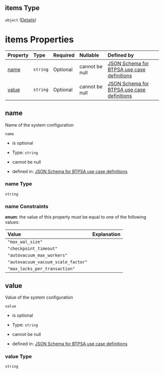 ## items Type

`object` ([Details](btpsa-usecase-properties-services-items-allof-1-then-allof-86-then-allof-1-then-properties-parameters-properties-db_parameters-items.md))

# items Properties

| Property        | Type     | Required | Nullable       | Defined by                                                                                                                                                                                                                                                                                                                                                                                                |
| :-------------- | :------- | :------- | :------------- | :-------------------------------------------------------------------------------------------------------------------------------------------------------------------------------------------------------------------------------------------------------------------------------------------------------------------------------------------------------------------------------------------------------- |
| [name](#name)   | `string` | Optional | cannot be null | [JSON Schema for BTPSA use case definitions](btpsa-usecase-properties-services-items-allof-1-then-allof-86-then-allof-1-then-properties-parameters-properties-db_parameters-items-properties-name.md "http://example.com/schemas/postgres-premium-create.json#/properties/services/items/allOf/1/then/allOf/86/then/allOf/1/then/properties/parameters/properties/db_parameters/items/properties/name")   |
| [value](#value) | `string` | Optional | cannot be null | [JSON Schema for BTPSA use case definitions](btpsa-usecase-properties-services-items-allof-1-then-allof-86-then-allof-1-then-properties-parameters-properties-db_parameters-items-properties-value.md "http://example.com/schemas/postgres-premium-create.json#/properties/services/items/allOf/1/then/allOf/86/then/allOf/1/then/properties/parameters/properties/db_parameters/items/properties/value") |

## name

Name of the system configuration

`name`

*   is optional

*   Type: `string`

*   cannot be null

*   defined in: [JSON Schema for BTPSA use case definitions](btpsa-usecase-properties-services-items-allof-1-then-allof-86-then-allof-1-then-properties-parameters-properties-db_parameters-items-properties-name.md "http://example.com/schemas/postgres-premium-create.json#/properties/services/items/allOf/1/then/allOf/86/then/allOf/1/then/properties/parameters/properties/db_parameters/items/properties/name")

### name Type

`string`

### name Constraints

**enum**: the value of this property must be equal to one of the following values:

| Value                              | Explanation |
| :--------------------------------- | :---------- |
| `"max_wal_size"`                   |             |
| `"checkpoint_timeout"`             |             |
| `"autovacuum_max_workers"`         |             |
| `"autovacuum_vacuum_scale_factor"` |             |
| `"max_locks_per_transaction"`      |             |

## value

Value of the system configuration

`value`

*   is optional

*   Type: `string`

*   cannot be null

*   defined in: [JSON Schema for BTPSA use case definitions](btpsa-usecase-properties-services-items-allof-1-then-allof-86-then-allof-1-then-properties-parameters-properties-db_parameters-items-properties-value.md "http://example.com/schemas/postgres-premium-create.json#/properties/services/items/allOf/1/then/allOf/86/then/allOf/1/then/properties/parameters/properties/db_parameters/items/properties/value")

### value Type

`string`
